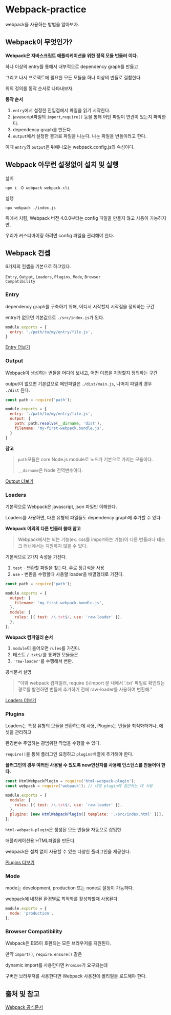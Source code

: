 # Webpack-practice
webpack을 사용하는 방법을 알아보자.

## Webpack이 무엇인가?
**Webpack은 자바스크립트 애플리케이션을 위한 정적 모듈 번들러 이다.**

하나 이상의 entry를 통해서 내부적으로 dependency graph를 만들고

그리고 나서 프로젝트에 필요한 모든 모듈을 하나 이상의 번들로 결합한다.

위의 정의를 동작 순서로 나타내보자.

**동작 순서**

1. <code>entry</code>에서 설정한 진입점에서 파일을 읽기 시작한다.
2. javascript파일의 <code>import</code>,<code>require()</code> 등을 통해 어떤 파일이 연관이 있는지 파악한다.
3. dependency graph를 만든다.
4. <code>output</code>에서 설정한 결과로 파일을 나눈다. 나눈 파일을 번들이라고 한다.

이때 <code>entry</code>와 <code>output</code>은 뒤에나오는 webpack.config.js의 속성이다.


## Webpack 아무런 설정없이 설치 및 실행

설치
```
npm i -D webpack webpack-cli
```

실행
```
npx webpack ./index.js
```

위에서 처럼, Webpack 버전 4.0.0부터는 config 파일을 만들지 않고 사용이 가능하지만,

우리가 커스터마이징 하려면 config 파일을 관리해야 한다.


## Webpack 컨셉
6가지의 컨셉을 기본으로 하고있다.

<code>Entry</code>, <code>Output</code>, <code>Loaders</code>, <code>Plugins</code>, <code>Mode</code>, <code>Browser Compatibility</code>

### Entry
dependency graph를 구축하기 위해, 어디서 시작할지 시작점을 정의하는 구간

entry가 없으면 기본값으로 <code>./src/index.js</code>가 된다.
```javascript
module.exports = {
  entry: './path/to/my/entry/file.js',
}
```
[practiceentry]: https://github.com/wnsrl1204/Webpack-practice/Entry.md
[Entry 더보기][practiceentry]


### Output
Webpack이 생성하는 번들을 어디에 보내고, 어떤 이름을 지정할지 정의하는 구간

output이 없으면 기본값으로 메인파일은 <code>./dist/main.js</code>, 나머지 파일의 경우 <code>./dist</code> 된다.

```javascript
const path = require('path');

module.exports = {
  entry: './path/to/my/entry/file.js',
  output: {
    path: path.resolve(__dirname, 'dist'),
    filename: 'my-first-webpack.bundle.js',
  }
}
```

**참고**
> <code>path</code>모듈은 core Node.js module로 노드가 기본으로 가지는 모듈이다.
> 
> <code>__dirname</code>은 Node 전역변수이다.

[practiceoutput]: https://github.com/wnsrl1204/Webpack-practice/Output.md
[Output 더보기][practiceoutput]


### Loaders
기본적으로 Webpack은 javascript, json 파일만 이해한다.

Loaders를 사용하면, 다른 유형의 파일들도 dependency graph에 추가할 수 있다.

**Webpack 이외의 다른 번들러 쓸때 참고**
> Webpack에서는 되는 기능(ex. css를 import하는 기능)이 다른 번들러나 테스크 러너에서는 지원하지 않을 수 있다.

기본적으로 2가지 속성을 가진다.
1. <code>test</code> - 변환할 파일을 찾는다. 주로 정규식을 사용
2. <code>use</code> - 변환을 수행할때 사용할 loader을 배열형태로 가진다.

```javascript
const path = require('path');

module.exports = {
  output: {
    filename: 'my-first-webpack.bundle.js',
  },
  module: {
    rules: [{ test: /\.txt$/, use: 'raw-loader' }],
  },
};
```
**Webpack 컴파일러 순서**
1. <code>module</code>이 들어오면 <code>rules</code>를 가진다.
2. 테스트 <code>/\.txt$/</code>를 통과한 모듈들은
3. <code>'raw-loader'</code>를 수행해서 변환.

공식문서 설명
> "이봐 webpack 컴파일러, require ()/import 문 내에서 '.txt' 파일로 확인되는 경로를 발견하면 번들에 추가하기 전에 raw-loader를 사용하여 변환해."

[practiceloaders]: https://github.com/wnsrl1204/Webpack-practice/Loaders.md
[Loaders 더보기][practiceloaders]


### Plugins
Loaders는 특정 유형의 모듈을 변환하는데 사용, Plugins는 번들을 최적화하거나, 에셋을 관리하고

환경변수 주입하는 광범위한 작업을 수행할 수 있다.

<code>require()</code>을 통해 플러그인 요청하고 <code>plugins</code>배열에 추가해야 한다.

**플러그인의 경우 여러번 사용될 수 있도록 new연산자를 사용해 인스턴스를 만들어야 한다.**

```javascript
const HtmlWebpackPlugin = require('html-webpack-plugin');
const webpack = require('webpack'); // 내장 plugin에 접근하는 데 사용

module.exports = {
  module: {
    rules: [{ test: /\.txt$/, use: 'raw-loader' }],
  },
  plugins: [new HtmlWebpackPlugin({ template: './src/index.html' })],
};
```
<code>html-webpack-plugin</code>은 생성된 모든 번들을 자동으로 삽입한 

애플리케이션용 HTML파일을 만든다.

webpack은 설치 없이 사용할 수 있는 다양한 플러그인을 제공한다.

[practiceplugins]: https://github.com/wnsrl1204/Webpack-practice/Plugins.md
[Plugins 더보기][practiceplugins]


### Mode
mode는 development, production 또는 none로 설정이 가능하다.

webpack에 내장된 환경별로 최적화를 활성화할때 사용된다.

```javascript
module.exports = {
  mode: 'production',
};
```

### Browser Compatibility
Webpack은 ES5이 호환되는 모든 브라우저를 지원된다.

만약 <code>import()</code>, <code>require.ensure()</code> 같은

dynamic import를 사용한다면 <code>Promise</code>가 요구되는데

구버전 브라우저를 사용한다면 Webpack 사용전에 폴리필을 로드해야 한다.


## 출처 및 참고
[webpack]: https://webpack.js.org/
[Webpack 공식문서][webpack]
